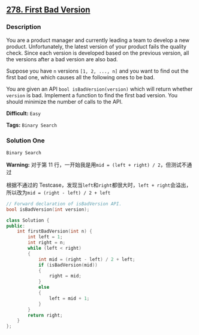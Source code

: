 ## [278. First Bad Version](https://leetcode.com/problems/first-bad-version/#/description)

### Description

You are a product manager and currently leading a team to develop a new product. Unfortunately, the latest version of your product fails the quality check. Since each version is developed based on the previous version, all the versions after a bad version are also bad.

Suppose you have `n` versions `[1, 2, ..., n]` and you want to find out the first bad one, which causes all the following ones to be bad.

You are given an API `bool isBadVersion(version)` which will return whether `version` is bad. Implement a function to find the first bad version. You should minimize the number of calls to the API.

**Difficult:** `Easy`

**Tags:** `Binary Search`

### Solution One

`Binary Search`

**Warning:** 对于第 11 行，一开始我是用`mid = (left + right) / 2`，但测试不通过

根据不通过的 Testcase，发现当`left`和`right`都很大时，`left + right`会溢出，所以改为`mid = (right - left) / 2 + left`

```c++
// Forward declaration of isBadVersion API.
bool isBadVersion(int version);

class Solution {
public:
    int firstBadVersion(int n) {
        int left = 1;
        int right = n;
        while (left < right)
        {
            int mid = (right - left) / 2 + left;
            if (isBadVersion(mid))
            {
                right = mid;
            }
            else
            {
                left = mid + 1;
            }
        }
        return right;
    }
};
```
